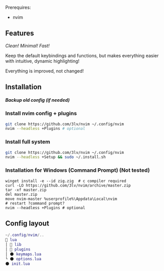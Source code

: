 Prerequires:
* nvim


## Features
*Clean! Minimal! Fast!*

Keep the default keybindings and functions, but makes everything easier with intuitive, dynamic highlighting!

Everything is improved, not changed!


## Installation
##### Backup old config (if needed)
### Install nvim config + plugins
```bash
git clone https://github.com/3lv/nvim ~/.config/nvim
nvim --headless +Plugins # optional
```
### Install full system
```bash
git clone https://github.com/3lv/nvim ~/.config/nvim
nvim --headless +Setup && sudo ~/.install.sh
```
### Installation for Windows (Command Prompt) (Not tested)
```pwsh
winget install -e --id zig.zig  # c compiler required
curl -LO https://github.com/3lv/nvim/archive/master.zip
tar -xf master.zip
del master.zip
move nvim-master %userprofile%\Appdata\Local\nvim
# restart ?command prompt?
nvim --headless +Plugins # optional
```


## Config layout
```lua
~/.config/nvim/..
📂 lua
│ 📂 lib
│ 📂 plugins
│ 🌑 keymaps.lua
└ 🌑 options.lua
🌑 init.lua
```
